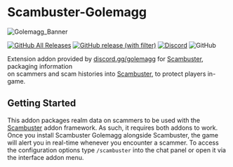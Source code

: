 # Scambuster-Golemagg
![Golemagg_Banner](https://user-images.githubusercontent.com/52763122/212466261-6ec683c1-33a3-4d73-a127-565c020b0b96.gif)

[![GitHub All Releases](https://img.shields.io/github/downloads/Hypernormalisation/Scambuster-Golemagg/total?logo=github&color=%2350a261&style=for-the-badge)](https://github.com/Hypernormalisation/Scambuster-Golemagg/releases/latest)
[![GitHub release (with filter)](https://img.shields.io/github/v/release/hypernormalisation/Scambuster-Golemagg?style=for-the-badge&color=%23818dff)](https://github.com/Hypernormalisation/Scambuster-Golemagg/releases/latest)
[![Discord](https://img.shields.io/discord/610036506974748700?style=for-the-badge&logo=discord&logoColor=white&label=discord.gg%2Fgolemagg&color=%23818dff)](https://discord.gg/golemagg)
![GitHub](https://img.shields.io/github/license/hypernormalisation/scambuster-golemagg?style=for-the-badge&color=white)

Extension addon provided by [discord.gg/golemagg](https://discord.gg/golemagg) for [Scambuster](https://github.com/hypernormalisation/Scambuster), packaging information\
on scammers and scam histories into [Scambuster](https://github.com/hypernormalisation/Scambuster), to protect players in-game.

## Getting Started

This addon packages realm data on scammers to be used with the [Scambuster](https://github.com/hypernormalisation/Scambuster) addon framework.
As such, it requires both addons to work. Once you install Scambuster Golemagg alongside Scambuster, the game will alert you in real-time whenever you encounter a scammer.
To access the configuration options type `/scambuster` into the chat panel or open it via the interface addon menu.
